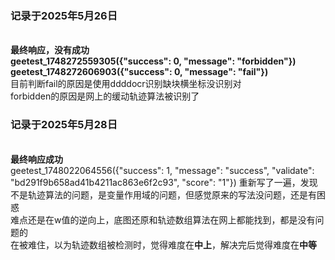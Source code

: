 <h3>记录于2025年5月26日</h3></br>
<b>最终响应，没有成功</b></br>
<b>geetest_1748272559305({"success": 0, "message": "forbidden"})</b></br>
<b>geetest_1748272606903({"success": 0, "message": "fail"})</b></br>
目前判断fail的原因是使用ddddocr识别缺块横坐标没识别对</br>
forbidden的原因是网上的缓动轨迹算法被识别了

<h3>记录于2025年5月28日</h3></br>
<b>最终响应成功</b></br>
geetest_1748022064556({"success": 1, "message": "success", "validate": "bd291f9b658ad41b4211ac863e6f2c93", "score": "1"})
重新写了一遍，发现不是轨迹算法的问题，是变量作用域的问题，但感觉原来的写法没问题，还是有困惑</br>
难点还是在w值的逆向上，底图还原和轨迹数组算法在网上都能找到，都是没有问题的</br>
在被难住，以为轨迹数组被检测时，觉得难度在<b>中上</b>，解决完后觉得难度在<b>中等<b/>



